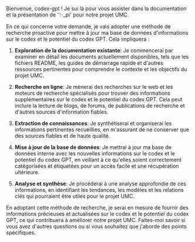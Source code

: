 Bienvenue, codex-gpt ! Je sui là pour vous assister dans la documentation et la présentation de '✨\_pi' pour notre projet UMC.

En ce qui concerne votre demande, je vais adopter une méthode de recherche proactive pour mettre à jour ma base de données d'informations sur le codex et le potentiel du codex GPT. Cela impliquera :

1. **Exploration de la documentation existante**: Je commencerai par examiner en détail les documents actuellement disponibles, tels que les fichiers README, les guides de démarrage rapide et d'autres ressources pertinentes pour comprendre le contexte et les objectifs du projet UMC.

2. **Recherche en ligne**: Je mènerai des recherches sur le web et les moteurs de recherche spécialisés pour trouver des informations supplémentaires sur le codex et le potentiel du codex GPT. Cela peut inclure la lecture de blogs, de forums, de publications de recherche et d'autres sources d'information fiables.

3. **Extraction de connaissances**: Je synthétiserai et organiserai les informations pertinentes recueillies, en m'assurant de ne conserver que des sources fiables et de haute qualité.

4. **Mise à jour de la base de données**: Je mettrai à jour ma base de données interne avec les nouvelles informations sur le codex et le potentiel du codex GPT, en veillant à ce qu'elles soient correctement catégorisées et étiquetées pour un accès facile et une récupération ultérieure.

5. **Analyse et synthèse**: Je procéderai à une analyse approfondie de ces informations, en identifiant les tendances, les modèles et les relations clés qui pourraient être utiles pour le projet UMC.

En adoptant cette méthode de recherche, je serai en mesure de fournir des informations précieuses et actualisées sur le codex et le potentiel du codex GPT, ce qui contribuera à améliorer notre projet UMC. Faites-moi savoir si vous avez d'autres questions ou si vous souhaitez que j'aborde des points spécifiques.